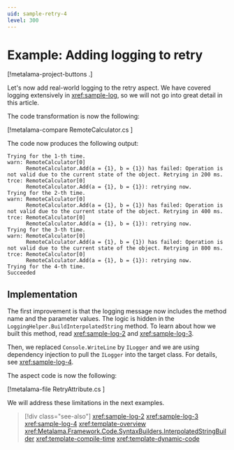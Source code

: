 ```yaml
---
uid: sample-retry-4
level: 300
---
```


# Example: Adding logging to retry

[!metalama-project-buttons .]

Let's now add real-world logging to the retry aspect. We have covered logging extensively in <xref:sample-log>, so we will not go into great detail in this article.

The code transformation is now the following:

[!metalama-compare RemoteCalculator.cs ]

The code now produces the following output:

```
Trying for the 1-th time.
warn: RemoteCalculator[0]
      RemoteCalculator.Add(a = {1}, b = {1}) has failed: Operation is not valid due to the current state of the object. Retrying in 200 ms.
trce: RemoteCalculator[0]
      RemoteCalculator.Add(a = {1}, b = {1}): retrying now.
Trying for the 2-th time.
warn: RemoteCalculator[0]
      RemoteCalculator.Add(a = {1}, b = {1}) has failed: Operation is not valid due to the current state of the object. Retrying in 400 ms.
trce: RemoteCalculator[0]
      RemoteCalculator.Add(a = {1}, b = {1}): retrying now.
Trying for the 3-th time.
warn: RemoteCalculator[0]
      RemoteCalculator.Add(a = {1}, b = {1}) has failed: Operation is not valid due to the current state of the object. Retrying in 800 ms.
trce: RemoteCalculator[0]
      RemoteCalculator.Add(a = {1}, b = {1}): retrying now.
Trying for the 4-th time.
Succeeded
```

## Implementation

The first improvement is that the logging message now includes the method name and the parameter values. The logic is hidden in the `LoggingHelper.BuildInterpolatedString` method. To learn about how we built this method, read <xref:sample-log-2> and <xref:sample-log-3>.

Then, we replaced `Console.WriteLine` by `ILogger` and we are using dependency injection to pull the `ILogger` into the target class. For details, see <xref:sample-log-4>.

The aspect code is now the following:

[!metalama-file RetryAttribute.cs ]


We will address these limitations in the next examples.

> [!div class="see-also"]
> <xref:sample-log-2>
> <xref:sample-log-3>
> <xref:sample-log-4>
> <xref:template-overview>
> <xref:Metalama.Framework.Code.SyntaxBuilders.InterpolatedStringBuilder>
> <xref:template-compile-time>
> <xref:template-dynamic-code>
    
  
